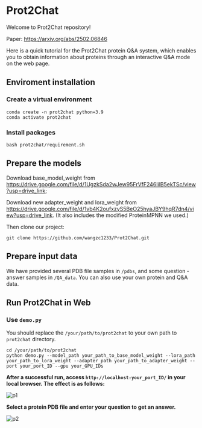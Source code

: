 # Prot2Chat

Welcome to Prot2Chat repository!

Paper: https://arxiv.org/abs/2502.06846

Here is a quick tutorial for the Prot2Chat protein Q&A system, which enables you to obtain information about proteins through an interactive Q&A mode on the web page.



## Enviroment installation

### Create a virtual environment

```
conda create -n prot2chat python=3.9
conda activate prot2chat
```

### Install packages

```
bash prot2chat/requirement.sh
```

## Prepare the models

Download base_model_weight from  https://drive.google.com/file/d/1UgzkSda2wJew95FrVfF246IilB5ekTSc/view?usp=drive_link; 

Download new adapter_weight and lora_weight from https://drive.google.com/file/d/1vb4K2oufxzyS5BeO25hyaJBY9hqR7dn4/view?usp=drive_link. (It also includes the modified ProteinMPNN we used.)

Then clone our project:

```
git clone https://github.com/wangzc1233/Prot2Chat.git
```

## Prepare input data

We have provided several PDB file samples in `/pdbs`, and some question - answer samples in `/QA_data`. You can also use your own protein and Q&A data.


## Run Prot2Chat in Web

### Use `demo.py`

You should replace the `/your/path/to/prot2chat` to your own path to `prot2chat` directory.

```
cd /your/path/to/prot2chat
python demo.py --model_path your_path_to_base_model_weight --lora_path your_path_to_lora_weight --adapter_path your_path_to_adapter_weight --port your_port_ID --gpu your_GPU_IDs
```

**After a successful run, access `http://localhost:your_port_ID/` in your local browser. The effect is as follows:**

![p1](https://github.com/wangzc1233/prot2chatpic/p1.png)

**Select a protein PDB file and enter your question to get an answer.**

![p2]([\prot2chat\pic\p2.png](https://github.com/wangzc1233/prot2chatpic/p1.png))

